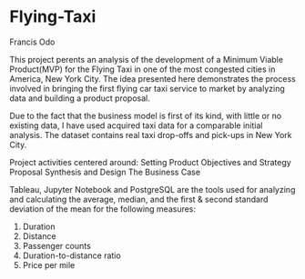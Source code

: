 # Flying-Taxi

Francis Odo

This project perents an analysis of the development of a Minimum Viable Product(MVP) for the Flying Taxi in one of the most congested cities in America, New York City. The idea presented here demonstrates the process involved in bringing the first flying car taxi service to market by analyzing data and building a product proposal.

Due to the fact that the business model is first of its kind, with little or no existing data, I have used acquired taxi data for a comparable initial analysis. The dataset contains real taxi drop-offs and pick-ups in New York City.

Project activities centered around:
  Setting Product Objectives and Strategy
  Proposal Synthesis and Design
  The Business Case

Tableau, Jupyter Notebook and PostgreSQL are the tools used for analyzing and calculating the average, median, and the first & second standard deviation of the mean for the following measures:
1. Duration
2. Distance
3. Passenger counts
4. Duration-to-distance ratio
5. Price per mile
